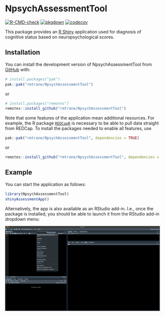 # NpsychAssessmentTool


<!-- README.md is generated from README.Rmd. Please edit that file -->

<!-- badges: start -->

[![R-CMD-check](https://github.com/rmtrane/NpsychAssessmentTool/actions/workflows/R-CMD-check.yaml/badge.svg)](https://github.com/rmtrane/NpsychAssessmentTool/actions/workflows/R-CMD-check.yaml)
[![pkgdown](https://github.com/rmtrane/NpsychAssessmentTool/actions/workflows/pkgdown.yaml/badge.svg)](https://github.com/rmtrane/NpsychAssessmentTool/actions/workflows/pkgdown.yaml)
[![codecov](https://codecov.io/gh/rmtrane/NpsychAssessmentTool/graph/badge.svg?token=FRFC07GNEW)](https://codecov.io/gh/rmtrane/NpsychAssessmentTool)
<!-- badges: end -->

This package provides an [R Shiny](https://shiny.posit.co) application
used for diagnosis of cognitive status based on neuropsychological
scores.

## Installation

You can install the development version of NpsychAssessmentTool from
[GitHub](https://github.com/) with:

``` r
# install.packages("pak")
pak::pak("rmtrane/NpsychAssessmentTool")
```

or

``` r
# install.packages("remotes")
remotes::install_github("rmtrane/NpsychAssessmentTool")
```

Note that some features of the application mean additional resources.
For example, the R package
[`REDCapR`](https://ouhscbbmc.github.io/REDCapR/) is necessary to be
able to pull data straight from REDCap. To install the packages needed
to enable all features, use

``` r
pak::pak("rmtrane/NpsychAssessmentTool", dependencies = TRUE)
```

or

``` r
remotes::install_github("rmtrane/NpsychAssessmentTool", dependencies = TRUE)
```

## Example

You can start the application as follows:

``` r
library(NpsychAssessmentTool)
shinyAssessmentApp()
```

Alternatively, the app is also available as an RStudio add-in. I.e.,
once the package is installed, you should be able to launch it from the
RStudio add-in dropdown menu:

![Screenshot showing the RStudio add-in.](man/figures/rstudio-addin.png)
